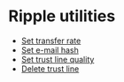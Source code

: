 Ripple utilities
================

* [Set transfer rate](http://hmalmedal.github.io/ripple-utilities/settransferrate.html)
* [Set e-mail hash](http://hmalmedal.github.io/ripple-utilities/setemailhash.html)
* [Set trust line quality](http://hmalmedal.github.io/ripple-utilities/settrustlinequality.html)
* [Delete trust line](http://hmalmedal.github.io/ripple-utilities/deletetrustline.html)

